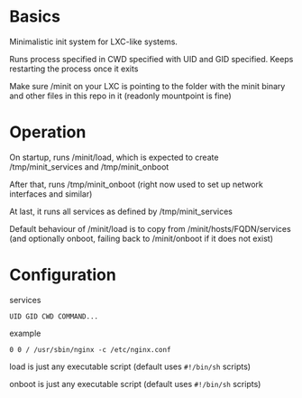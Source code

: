 # Basics

Minimalistic init system for LXC-like systems.

Runs process specified in CWD specified with UID and GID specified. Keeps restarting the process once it exits

Make sure /minit on your LXC is pointing to the folder with the minit binary and other files in this repo in it (readonly mountpoint is fine)

# Operation

On startup, runs /minit/load, which is expected to create /tmp/minit_services and /tmp/minit_onboot

After that, runs /tmp/minit_onboot (right now used to set up network interfaces and similar)

At last, it runs all services as defined by /tmp/minit_services

Default behaviour of /minit/load is to copy from /minit/hosts/FQDN/services (and optionally onboot, failing back to /minit/onboot if it does not exist)

# Configuration

services
```
UID GID CWD COMMAND...
```
example
```
0 0 / /usr/sbin/nginx -c /etc/nginx.conf
```

load is just any executable script (default uses `#!/bin/sh` scripts)

onboot is just any executable script (default uses `#!/bin/sh` scripts)
